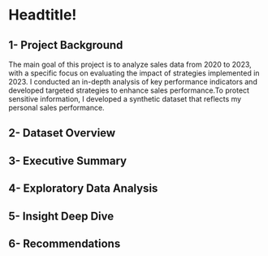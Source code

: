 # Headtitle!

## 1- Project Background
The main goal of this project is to analyze sales data from 2020 to 2023, with a specific focus on evaluating the impact of strategies implemented in 2023. I conducted an in-depth analysis of key performance indicators and developed targeted strategies to enhance sales performance.To protect sensitive information, I developed a synthetic dataset that reflects my personal sales performance.

## 2- Dataset Overview

## 3- Executive Summary
## 4- Exploratory Data Analysis
## 5- Insight Deep Dive
## 6- Recommendations
